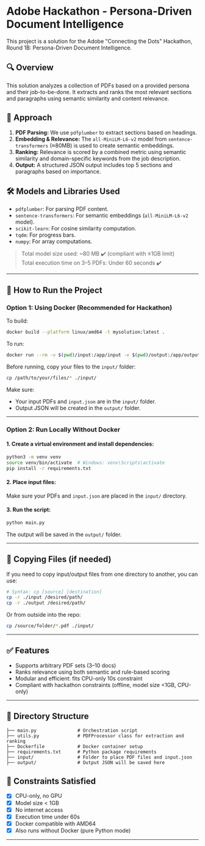 
# Adobe Hackathon - Persona-Driven Document Intelligence

This project is a solution for the Adobe "Connecting the Dots" Hackathon, Round 1B: Persona-Driven Document Intelligence.

## 🔍 Overview

This solution analyzes a collection of PDFs based on a provided persona and their job-to-be-done. It extracts and ranks the most relevant sections and paragraphs using semantic similarity and content relevance.

## 🧠 Approach

1. **PDF Parsing:** We use `pdfplumber` to extract sections based on headings.
2. **Embedding & Relevance:** The `all-MiniLM-L6-v2` model from `sentence-transformers` (≈80MB) is used to create semantic embeddings.
3. **Ranking:** Relevance is scored by a combined metric using semantic similarity and domain-specific keywords from the job description.
4. **Output:** A structured JSON output includes top 5 sections and paragraphs based on importance.

## 🛠️ Models and Libraries Used

- `pdfplumber`: For parsing PDF content.
- `sentence-transformers`: For semantic embeddings (`all-MiniLM-L6-v2` model).
- `scikit-learn`: For cosine similarity computation.
- `tqdm`: For progress bars.
- `numpy`: For array computations.

> Total model size used: ~80 MB ✔️ (compliant with ≤1GB limit)  
> Total execution time on 3–5 PDFs: Under 60 seconds ✔️

---

## 🚀 How to Run the Project

### Option 1: Using Docker (Recommended for Hackathon)

To build:
```bash
docker build --platform linux/amd64 -t mysolution:latest .
```

To run:
```bash
docker run --rm -v $(pwd)/input:/app/input -v $(pwd)/output:/app/output --network none mysolution:latest
```

Before running, copy your files to the `input/` folder:
```bash
cp /path/to/your/files/* ./input/
```

Make sure:
- Your input PDFs and `input.json` are in the `input/` folder.
- Output JSON will be created in the `output/` folder.

---

### Option 2: Run Locally Without Docker

#### 1. Create a virtual environment and install dependencies:
```bash
python3 -m venv venv
source venv/bin/activate  # Windows: venv\Scripts\activate
pip install -r requirements.txt
```

#### 2. Place input files:
Make sure your PDFs and `input.json` are placed in the `input/` directory.

#### 3. Run the script:
```bash
python main.py
```

The output will be saved in the `output/` folder.

---

## 📁 Copying Files (if needed)

If you need to copy input/output files from one directory to another, you can use:

```bash
# Syntax: cp [source] [destination]
cp -r ./input /desired/path/
cp -r ./output /desired/path/
```

Or from outside into the repo:
```bash
cp /source/folder/*.pdf ./input/
```

---

## ✅ Features

- Supports arbitrary PDF sets (3–10 docs)
- Ranks relevance using both semantic and rule-based scoring
- Modular and efficient: fits CPU-only 10s constraint
- Compliant with hackathon constraints (offline, model size <1GB, CPU-only)

---

## 📁 Directory Structure
```
├── main.py               # Orchestration script
├── utils.py              # PDFProcessor class for extraction and ranking
├── Dockerfile            # Docker container setup
├── requirements.txt      # Python package requirements
├── input/                # Folder to place PDF files and input.json
├── output/               # Output JSON will be saved here
```

## 📌 Constraints Satisfied

- [x] CPU-only, no GPU
- [x] Model size < 1GB
- [x] No internet access
- [x] Execution time under 60s
- [x] Docker compatible with AMD64
- [x] Also runs without Docker (pure Python mode)

---
